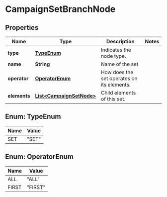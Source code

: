 

# CampaignSetBranchNode

## Properties

Name | Type | Description | Notes
------------ | ------------- | ------------- | -------------
**type** | [**TypeEnum**](#TypeEnum) | Indicates the node type. | 
**name** | **String** | Name of the set | 
**operator** | [**OperatorEnum**](#OperatorEnum) | How does the set operates on its elements. | 
**elements** | [**List&lt;CampaignSetNode&gt;**](CampaignSetNode.md) | Child elements of this set. | 



## Enum: TypeEnum

Name | Value
---- | -----
SET | &quot;SET&quot;



## Enum: OperatorEnum

Name | Value
---- | -----
ALL | &quot;ALL&quot;
FIRST | &quot;FIRST&quot;




